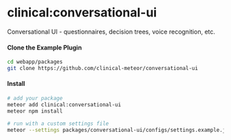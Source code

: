 # clinical:conversational-ui

Conversational UI - questionnaires, decision trees, voice recognition, etc.


#### Clone the Example Plugin      

```bash
cd webapp/packages
git clone https://github.com/clinical-meteor/conversational-ui
```


#### Install

```bash
# add your package
meteor add clinical:conversational-ui
meteor npm install

# run with a custom settings file
meteor --settings packages/conversational-ui/configs/settings.example.json
```

